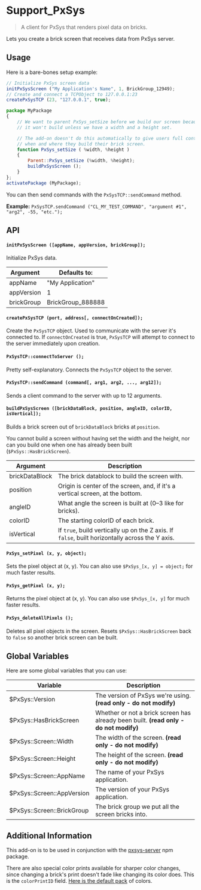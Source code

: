 # Support_PxSys
> A client for PxSys that renders pixel data on bricks.


Lets you create a brick screen that receives data from PxSys server.


## Usage

Here is a bare-bones setup example:

```js
// Initialize PxSys screen data
initPxSysScreen ("My Application's Name", 1, BrickGroup_12949);
// Create and connect a TCPObject to 127.0.0.1:23
createPxSysTCP (23, "127.0.0.1", true);

package MyPackage
{
	// We want to parent PxSys_setSize before we build our screen because
	// it won't build unless we have a width and a height set.

	// The add-on doesn't do this automatically to give users full control of
	// when and where they build their brick screen.
	function PxSys_setSize ( %width, %height )
	{
		Parent::PxSys_setSize (%width, %height);
		buildPxSysScreen ();
	}
};
activatePackage (MyPackage);

```

You can then send commands with the `PxSysTCP::sendCommand` method.

**Example:** `PxSysTCP.sendCommand ("CL_MY_TEST_COMMAND", "argument #1", "arg2", -55, "etc.");`



## API


#### `initPxSysScreen ([appName, appVersion, brickGroup]);`

Initialize PxSys data.

| Argument | Defaults to: |
| -------- | ------------ |
| appName  | "My Application" |
| appVersion | 1 |
| brickGroup | BrickGroup_888888 |


#### `createPxSysTCP (port, address[, connectOnCreated]);`

Create the `PxSysTCP` object.  Used to communicate with the server it's connected to.  If `connectOnCreated` is true, `PxSysTCP` will attempt to connect to the server immediately upon creation.


#### `PxSysTCP::connectToServer ();`

Pretty self-explanatory.  Connects the `PxSysTCP` object to the server.


#### `PxSysTCP::sendCommand (command[, arg1, arg2, ..., arg12]);`

Sends a client command to the server with up to 12 arguments.


#### `buildPxSysScreen ([brickDataBlock, position, angleID, colorID, isVertical]);`

Builds a brick screen out of `brickDataBlock` bricks at `position`.

You cannot build a screen without having set the width and the height, nor can you build one when one has already been built (`$PxSys::HasBrickScreen`).

| Argument | Description |
| -------- | ------------ |
| brickDataBlock  | The brick datablock to build the screen with. |
| position | Origin is center of the screen, and, if it's a vertical screen, at the bottom. |
| angleID | What angle the screen is built at (0–3 like for bricks). |
| colorID | The starting colorID of each brick. |
| isVertical | If `true`, build vertically up on the Z axis.  If `false`, built horizontally across the Y axis. |


#### `PxSys_setPixel (x, y, object);`

Sets the pixel object at (x, y).  You can also use `$PxSys_[x, y] = object;` for much faster results.


#### `PxSys_getPixel (x, y);`

Returns the pixel object at (x, y).  You can also use `$PxSys_[x, y]` for much faster results.


#### `PxSys_deleteAllPixels ();`

Deletes all pixel objects in the screen.  Resets `$PxSys::HasBrickScreen` back to `false` so another brick screen can be built.


## Global Variables

Here are some global variables that you can use:

| Variable | Description |
| -------- | ------------ |
| $PxSys::Version | The version of PxSys we're using.  **(read only - do not modify)** |
| $PxSys::HasBrickScreen | Whether or not a brick screen has already been built.  **(read only - do not modify)** |
| $PxSys::Screen::Width | The width of the screen.  **(read only - do not modify)** |
| $PxSys::Screen::Height | The height of the screen.  **(read only - do not modify)**  |
| $PxSys::Screen::AppName | The name of your PxSys application. |
| $PxSys::Screen::AppVersion | The version of your PxSys application. |
| $PxSys::Screen::BrickGroup | The brick group we put all the screen bricks into. |


## Additional Information

This add-on is to be used in conjunction with the [pxsys-server](https://npmjs.org/package/pxsys-server) npm package.

There are also special color prints available for sharper color changes, since changing a brick's print doesn't fade like changing its color does.  This is the `colorPrintID` field.  [Here is the default pack](https://github.com/Electrk/Print_PxSys_Default) of colors.
